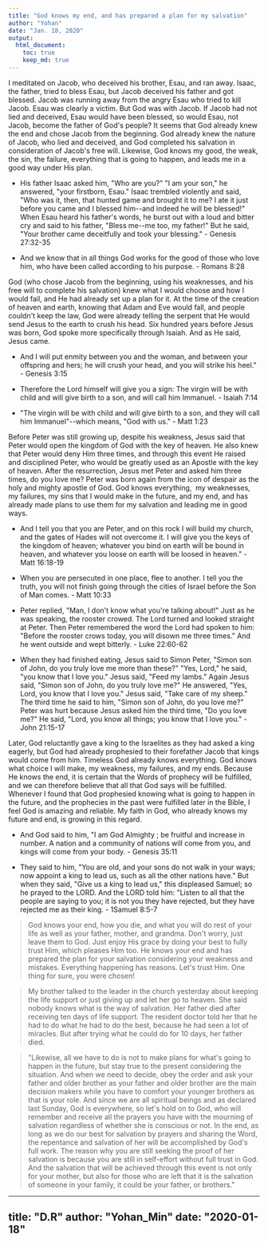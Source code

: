 ```yaml
---
title: "God knows my end, and has prepared a plan for my salvation"
author: "Yohan"
date: "Jan. 18, 2020"
output:
  html_document:
    toc: true
    keep_md: true
---
```


<style type="text/css">

body, td {
  font-size: 14px;
}
</style>



I meditated on Jacob, who deceived his brother, Esau, and ran away. Isaac, the father, tried to bless Esau, but Jacob deceived his father and got blessed. Jacob was running away from the angry Esau who tried to kill Jacob. Esau was clearly a victim. But God was with Jacob. If Jacob had not lied and deceived, Esau would have been blessed, so would Esau, not Jacob, become the father of God's people? It seems that God already knew the end and chose Jacob from the beginning. God already knew the nature of Jacob, who lied and deceived, and God completed his salvation in consideration of Jacob's free will. Likewise, God knows my good, the weak, the sin, the failure, everything that is going to happen, and leads me in a good way under His plan. 

- His father Isaac asked him, "Who are you?" "I am your son," he answered, "your firstborn, Esau." Isaac trembled violently and said, "Who was it, then, that hunted game and brought it to me? I ate it just before you came and I blessed him--and indeed he will be blessed!" When Esau heard his father's words, he burst out with a loud and bitter cry and said to his father, "Bless me--me too, my father!" But he said, "Your brother came deceitfully and took your blessing." - Genesis 27:32-35

- And we know that in all things God works for the good of those who love him, who have been called according to his purpose. - Romans 8:28


God (who chose Jacob from the beginning, using his weaknesses, and his free will to complete his salvation) knew what I would choose and how I would fail, and He had already set up a plan for it. At the time of the creation of heaven and earth, knowing that Adam and Eve would fall, and people couldn't keep the law, God were already telling the serpent that He would send Jesus to the earth to crush his head. Six hundred years before Jesus was born, God spoke more specifically through Isaiah. And as He said, Jesus came. 

- And I will put enmity between you and the woman, and between your offspring and hers; he will crush your head, and you will strike his heel." - Genesis 3:15

- Therefore the Lord himself will give you a sign: The virgin will be with child and will give birth to a son, and will call him Immanuel. - Isaiah 7:14

- "The virgin will be with child and will give birth to a son, and they will call him Immanuel"--which means, "God with us." - Matt 1:23


Before Peter was still growing up, despite his weakness, Jesus said that Peter would open the kingdom of God with the key of heaven. He also knew that Peter would deny Him three times, and through this event He raised and disciplined Peter, who would be greatly used as an Apostle with the key of heaven. After the resurrection, Jesus met Peter and asked him three times, do you love me? Peter was born again from the icon of despair as the holy and mighty apostle of God. God knows everything,  my weaknesses, my failures, my sins that I would make in the future, and my end, and has already made plans to use them for my salvation and leading me in good ways. 

- And I tell you that you are Peter, and on this rock I will build my church, and the gates of Hades will not overcome it. I will give you the keys of the kingdom of heaven; whatever you bind on earth will be bound in heaven, and whatever you loose on earth will be loosed in heaven." - Matt 16:18-19

- When you are persecuted in one place, flee to another. I tell you the truth, you will not finish going through the cities of Israel before the Son of Man comes. - Matt 10:33

- Peter replied, "Man, I don't know what you're talking about!" Just as he was speaking, the rooster crowed. The Lord turned and looked straight at Peter. Then Peter remembered the word the Lord had spoken to him: "Before the rooster crows today, you will disown me three times." And he went outside and wept bitterly. - Luke 22:60-62

- When they had finished eating, Jesus said to Simon Peter, "Simon son of John, do you truly love me more than these?" "Yes, Lord," he said, "you know that I love you." Jesus said, "Feed my lambs." Again Jesus said, "Simon son of John, do you truly love me?" He answered, "Yes, Lord, you know that I love you." Jesus said, "Take care of my sheep." The third time he said to him, "Simon son of John, do you love me?" Peter was hurt because Jesus asked him the third time, "Do you love me?" He said, "Lord, you know all things; you know that I love you." - John 21:15-17


Later, God reluctantly gave a king to the Israelites as they had asked a king eagerly, but God had already prophesied to their forefather Jacob that kings would come from him. Timeless God already knows everything. God knows what choice I will make, my weakness, my failures, and my ends. Because He knows the end, it is certain that the Words of prophecy will be fulfilled, and we can therefore believe that all that God says will be fulfilled. Whenever I found that God prophesied knowing what is going to happen in the future, and the prophecies in the past were fulfilled later in the Bible, I feel God is amazing and reliable. My faith in God, who already knows my future and end, is growing in this regard.

- And God said to him, "I am God Almighty ; be fruitful and increase in number. A nation and a community of nations will come from you, and kings will come from your body. - Genesis 35:11

- They said to him, "You are old, and your sons do not walk in your ways; now appoint a king to lead us, such as all the other nations have." But when they said, "Give us a king to lead us," this displeased Samuel; so he prayed to the LORD. And the LORD told him: "Listen to all that the people are saying to you; it is not you they have rejected, but they have rejected me as their king. - 1Samuel 8:5-7

> God knows your end, how you die, and what you will do rest of your life as well as your father, mother, and grandma. Don't worry, just leave them to God. Just enjoy His grace by  doing your best to fully trust Him, which pleases Him too. He knows your end and has prepared the plan for your salvation considering your weakness and mistakes. Everything happening has reasons. Let's trust Him. One thing for sure, you were chosen! 

> My brother talked to the leader in the church yesterday about keeping the life support or just giving up and let her go to heaven. She said nobody knows what is the way of salvation. Her father died after receiving ten days of life support. The resident doctor told her that he had to do what he had to do the best, because he had seen a lot of miracles. But after trying what he could do for 10 days, her father died. 

> "Likewise, all we have to do is not to make plans for what's going to happen in the future, but stay true to the present considering the situation. And when we need to decide, obey the order and ask your father and older brother as your father and older brother are the main decision makers while you have to comfort your younger brothers as that is your role. And since we are all spiritual beings and as declared last Sunday, God is everywhere, so let's hold on to God, who will remember and receive all the prayers you have with the mourning of salvation regardless of whether she is conscious or not. In the end, as long as we do our best for salvation by prayers and sharing the Word, the repentance and salvation of her will be accomplished by God's full work. The reason why you are still seeking the proof of her salvation is because you are still in self-effort without full trust in God. And the salvation that will be achieved through this event is not only for your mother, but also for those who are left that it is the salvation of someone in your family, it could be your father, or brothers."

---
title: "D.R"
author: "Yohan_Min"
date: "2020-01-18"
---
